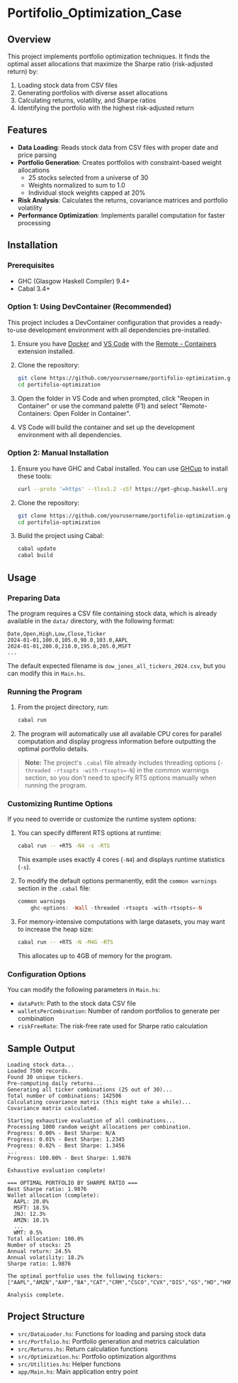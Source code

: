 # Portifolio_Optimization_Case

## Overview

This project implements portfolio optimization techniques. It finds the optimal asset allocations that maximize the Sharpe ratio (risk-adjusted return) by:

1. Loading stock data from CSV files
2. Generating portfolios with diverse asset allocations
3. Calculating returns, volatility, and Sharpe ratios
4. Identifying the portfolio with the highest risk-adjusted return

## Features

- **Data Loading**: Reads stock data from CSV files with proper date and price parsing
- **Portfolio Generation**: Creates portfolios with constraint-based weight allocations
  - 25 stocks selected from a universe of 30
  - Weights normalized to sum to 1.0
  - Individual stock weights capped at 20%
- **Risk Analysis**: Calculates the returns, covariance matrices and portfolio volatility
- **Performance Optimization**: Implements parallel computation for faster processing

## Installation

### Prerequisites

- GHC (Glasgow Haskell Compiler) 9.4+ 
- Cabal 3.4+

### Option 1: Using DevContainer (Recommended)

This project includes a DevContainer configuration that provides a ready-to-use development environment with all dependencies pre-installed.

1. Ensure you have [Docker](https://www.docker.com/products/docker-desktop) and [VS Code](https://code.visualstudio.com/) with the [Remote - Containers](https://marketplace.visualstudio.com/items?itemName=ms-vscode-remote.remote-containers) extension installed.

2. Clone the repository:
   ```bash
   git clone https://github.com/yourusername/portifolio-optimization.git
   cd portifolio-optimization
   ```

3. Open the folder in VS Code and when prompted, click "Reopen in Container" or use the command palette (F1) and select "Remote-Containers: Open Folder in Container".

4. VS Code will build the container and set up the development environment with all dependencies.

### Option 2: Manual Installation

1. Ensure you have GHC and Cabal installed. You can use [GHCup](https://www.haskell.org/ghcup/) to install these tools:

   ```bash
   curl --proto '=https' --tlsv1.2 -sSf https://get-ghcup.haskell.org | sh
   ```

2. Clone the repository:
   ```bash
   git clone https://github.com/yourusername/portifolio-optimization.git
   cd portifolio-optimization
   ```

3. Build the project using Cabal:
   ```bash
   cabal update
   cabal build
   ```

## Usage

### Preparing Data

The program requires a CSV file containing stock data, which is already available in the `data/` directory, with the following format:

```
Date,Open,High,Low,Close,Ticker
2024-01-01,100.0,105.0,98.0,103.0,AAPL
2024-01-01,200.0,210.0,195.0,205.0,MSFT
...
```

The default expected filename is `dow_jones_all_tickers_2024.csv`, but you can modify this in `Main.hs`.

### Running the Program

1. From the project directory, run:
   ```bash
   cabal run
   ```

2. The program will automatically use all available CPU cores for parallel computation and display progress information before outputting the optimal portfolio details.

> **Note:** The project's `.cabal` file already includes threading options (`-threaded -rtsopts -with-rtsopts=-N`) in the common warnings section, so you don't need to specify RTS options manually when running the program.

### Customizing Runtime Options

If you need to override or customize the runtime system options:

1. You can specify different RTS options at runtime:
   ```bash
   cabal run -- +RTS -N4 -s -RTS
   ```
   This example uses exactly 4 cores (`-N4`) and displays runtime statistics (`-s`).

2. To modify the default options permanently, edit the `common warnings` section in the `.cabal` file:
   ```haskell
   common warnings
       ghc-options: -Wall -threaded -rtsopts -with-rtsopts=-N
   ```

3. For memory-intensive computations with large datasets, you may want to increase the heap size:
   ```bash
   cabal run -- +RTS -N -M4G -RTS
   ```
   This allocates up to 4GB of memory for the program.

### Configuration Options

You can modify the following parameters in `Main.hs`:

- `dataPath`: Path to the stock data CSV file
- `walletsPerCombination`: Number of random portfolios to generate per combination
- `riskFreeRate`: The risk-free rate used for Sharpe ratio calculation

## Sample Output

```
Loading stock data...
Loaded 7500 records.
Found 30 unique tickers.
Pre-computing daily returns...
Generating all ticker combinations (25 out of 30)...
Total number of combinations: 142506
Calculating covariance matrix (this might take a while)...
Covariance matrix calculated.

Starting exhaustive evaluation of all combinations...
Processing 1000 random weight allocations per combination.
Progress: 0.00% - Best Sharpe: N/A
Progress: 0.01% - Best Sharpe: 1.2345
Progress: 0.02% - Best Sharpe: 1.3456
...
Progress: 100.00% - Best Sharpe: 1.9876

Exhaustive evaluation complete!

=== OPTIMAL PORTFOLIO BY SHARPE RATIO ===
Best Sharpe ratio: 1.9876
Wallet allocation (complete):
  AAPL: 20.0%
  MSFT: 18.5%
  JNJ: 12.3%
  AMZN: 10.1%
  ...  
  WMT: 0.5%
Total allocation: 100.0%
Number of stocks: 25
Annual return: 24.5%
Annual volatility: 18.2%
Sharpe ratio: 1.9876

The optimal portfolio uses the following tickers:
["AAPL","AMZN","AXP","BA","CAT","CRM","CSCO","CVX","DIS","GS","HD","HON","IBM","INTC","JNJ","JPM","KO","MCD","MMM","MSFT","NKE","PG","TRV","UNH","V"]

Analysis complete.
```

## Project Structure

- `src/DataLoader.hs`: Functions for loading and parsing stock data
- `src/Portfolio.hs`: Portfolio generation and metrics calculation
- `src/Returns.hs`: Return calculation functions
- `src/Optimization.hs`: Portfolio optimization algorithms
- `src/Utilities.hs`: Helper functions
- `app/Main.hs`: Main application entry point